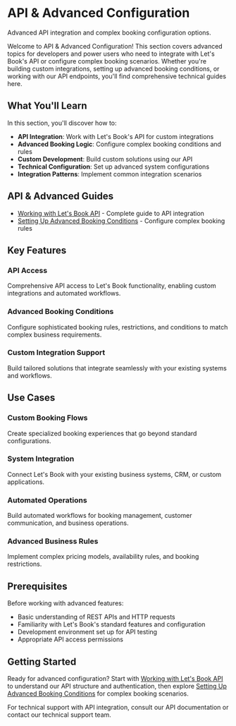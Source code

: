 # API & Advanced Configuration

Advanced API integration and complex booking configuration options.

Welcome to API & Advanced Configuration! This section covers advanced topics for developers and power users who need to integrate with Let's Book's API or configure complex booking scenarios. Whether you're building custom integrations, setting up advanced booking conditions, or working with our API endpoints, you'll find comprehensive technical guides here.

## What You'll Learn

In this section, you'll discover how to:

- **API Integration**: Work with Let's Book's API for custom integrations
- **Advanced Booking Logic**: Configure complex booking conditions and rules
- **Custom Development**: Build custom solutions using our API
- **Technical Configuration**: Set up advanced system configurations
- **Integration Patterns**: Implement common integration scenarios

## API & Advanced Guides

- [Working with Let's Book API](./working-with-lets-book-api.md) - Complete guide to API integration
- [Setting Up Advanced Booking Conditions](./setting-up-advanced-booking-conditions.md) - Configure complex booking rules

## Key Features

### API Access
Comprehensive API access to Let's Book functionality, enabling custom integrations and automated workflows.

### Advanced Booking Conditions
Configure sophisticated booking rules, restrictions, and conditions to match complex business requirements.

### Custom Integration Support
Build tailored solutions that integrate seamlessly with your existing systems and workflows.

## Use Cases

### Custom Booking Flows
Create specialized booking experiences that go beyond standard configurations.

### System Integration
Connect Let's Book with your existing business systems, CRM, or custom applications.

### Automated Operations
Build automated workflows for booking management, customer communication, and business operations.

### Advanced Business Rules
Implement complex pricing models, availability rules, and booking restrictions.

## Prerequisites

Before working with advanced features:

- Basic understanding of REST APIs and HTTP requests
- Familiarity with Let's Book's standard features and configuration
- Development environment set up for API testing
- Appropriate API access permissions

## Getting Started

Ready for advanced configuration? Start with [Working with Let's Book API](./working-with-lets-book-api.md) to understand our API structure and authentication, then explore [Setting Up Advanced Booking Conditions](./setting-up-advanced-booking-conditions.md) for complex booking scenarios.

For technical support with API integration, consult our API documentation or contact our technical support team.